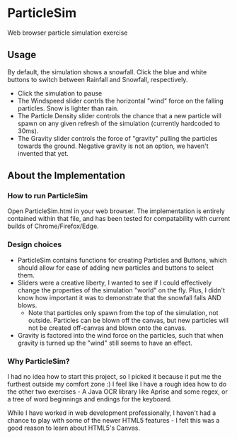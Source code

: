 # ParticleSim
Web browser particle simulation exercise

## Usage
By default, the simulation shows a snowfall. Click the blue and white buttons to switch between Rainfall and Snowfall, respectively.

* Click the simulation to pause
* The Windspeed slider contrls the horizontal "wind" force on the falling particles. Snow is lighter than rain.
* The Particle Density slider controls the chance that a new particle will spawn on any given refresh of the simulation (currently hardcoded to 30ms).
* The Gravity slider controls the force of "gravity" pulling the particles towards the ground. Negative gravity is not an option, we haven't invented that yet.

## About the Implementation
### How to run ParticleSim
Open ParticleSim.html in your web browser. The implementation is entirely contained within that file, and has been tested for compatability with current builds of Chrome/Firefox/Edge.

### Design choices

* ParticleSim contains functions for creating Particles and Buttons, which should allow for ease of adding new particles and buttons to select them.
* Sliders were a creative liberty, I wanted to see if I could effectively change the properties of the simulation "world" on the fly. Plus, I didn't know how important it was to demonstrate that the snowfall falls AND blows. 
  * Note that particles only spawn from the top of the simulation, not outside. Particles can be blown off the canvas, but new particles will not be created off-canvas and blown onto the canvas. 
* Gravity is factored into the wind force on the particles, such that when gravity is turned up the "wind" still seems to have an effect.


### Why ParticleSim?
I had no idea how to start this project, so I picked it because it put me the furthest outside my comfort zone :) I feel like I have a rough idea how to do the other two exercises - A Java OCR library like Aprise and some regex, or a tree of word beginnings and endings for the keyboard.  

While I have worked in web development professionally, I haven't had a chance to play with some of the newer HTML5 features - I felt this was a good reason to learn about HTML5's Canvas.

